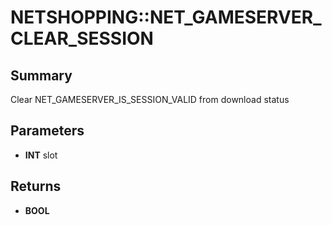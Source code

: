 # NETSHOPPING::NET_GAMESERVER_CLEAR_SESSION

## Summary
Clear NET_GAMESERVER_IS_SESSION_VALID from download status

## Parameters
* **INT** slot

## Returns
* **BOOL**